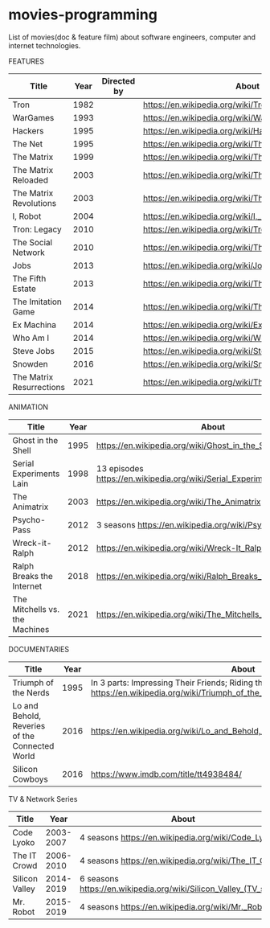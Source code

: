 # movies-programming
List of movies(doc &amp; feature film) about software engineers, computer and internet technologies.

FEATURES

| Title             | Year   | Directed by   | About                                                  |
| ----------------- | ------ | ------------- | ------------------------------------------------------ |
| Tron              | 1982   |               |  https://en.wikipedia.org/wiki/Tron                    |
| WarGames          | 1993   |               |  https://en.wikipedia.org/wiki/WarGames                |
| Hackers           | 1995   |               |  https://en.wikipedia.org/wiki/Hackers_(film)          |
| The Net           | 1995   |               |  https://en.wikipedia.org/wiki/The_Net_(1995_film)     |
| The Matrix        | 1999   |               |  https://en.wikipedia.org/wiki/The_Matrix              |
|The Matrix Reloaded| 2003   |               |  https://en.wikipedia.org/wiki/The_Matrix_Reloaded     |
|The Matrix Revolutions| 2003|               |  https://en.wikipedia.org/wiki/The_Matrix_Revolutions  |
| I, Robot          | 2004   |               |  https://en.wikipedia.org/wiki/I,_Robot_(film)         |
| Tron: Legacy      | 2010   |               |  https://en.wikipedia.org/wiki/Tron:_Legacy            |
| The Social Network| 2010   |               |  https://en.wikipedia.org/wiki/The_Social_Network      |
| Jobs              | 2013   |               |  https://en.wikipedia.org/wiki/Jobs_(film)             |
| The Fifth Estate  | 2013   |               |  https://en.wikipedia.org/wiki/The_Fifth_Estate_(film) |
|The Imitation Game | 2014   |               |  https://en.wikipedia.org/wiki/The_Imitation_Game      |
| Ex Machina        | 2014   |               |  https://en.wikipedia.org/wiki/Ex_Machina_(film)       |
| Who Am I          | 2014   |               |  https://en.wikipedia.org/wiki/Who_Am_I_(2014_film)    |
| Steve Jobs        | 2015   |               |  https://en.wikipedia.org/wiki/Steve_Jobs_(film)       |
| Snowden           | 2016   |               |  https://en.wikipedia.org/wiki/Snowden_(film)          |
| The Matrix Resurrections| 2021|            |  https://en.wikipedia.org/wiki/The_Matrix_Resurrections|






ANIMATION    

| Title             | Year   | About                                                       |
| ----------------- | ------ | ----------------------------------------------------------- |
| Ghost in the Shell| 1995   | https://en.wikipedia.org/wiki/Ghost_in_the_Shell_(1995_film)|
| Serial Experiments Lain | 1998 | 13 episodes https://en.wikipedia.org/wiki/Serial_Experiments_Lain |
| The Animatrix     | 2003   | https://en.wikipedia.org/wiki/The_Animatrix                 |
| Psycho-Pass       | 2012   | 3 seasons https://en.wikipedia.org/wiki/Psycho-Pass         |
| Wreck-it-Ralph    | 2012   | https://en.wikipedia.org/wiki/Wreck-It_Ralph                |
| Ralph Breaks the Internet | 2018 | https://en.wikipedia.org/wiki/Ralph_Breaks_the_Internet |
| The Mitchells vs. the Machines| 2021| https://en.wikipedia.org/wiki/The_Mitchells_vs._the_Machines|


DOCUMENTARIES

| Title                | Year   | About                                                                      |
| -------------------- | ------ | ---------------------------------------------------------------------------|     
| Triumph of the Nerds | 1995   | In 3 parts: Impressing Their Friends; Riding the Bear; Great Artists Steal https://en.wikipedia.org/wiki/Triumph_of_the_Nerds       |
| Lo and Behold, Reveries of the Connected World| 2016 |https://en.wikipedia.org/wiki/Lo_and_Behold,_Reveries_of_the_Connected_World |
| Silicon Cowboys | 2016 | https://www.imdb.com/title/tt4938484/ |



TV & Network Series 

| Title                | Year      | About                                                |
| -------------------- | --------- | ---------------------------------------------------- |
| Code Lyoko           | 2003-2007 | 4 seasons https://en.wikipedia.org/wiki/Code_Lyoko   |
| The IT Crowd         | 2006-2010 | 4 seasons https://en.wikipedia.org/wiki/The_IT_Crowd |
| Silicon Valley       | 2014-2019 | 6 seasons https://en.wikipedia.org/wiki/Silicon_Valley_(TV_series) |
| Mr. Robot            | 2015-2019 | 4 seasons https://en.wikipedia.org/wiki/Mr._Robot    |



